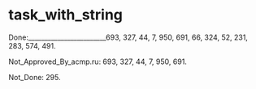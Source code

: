 # task_with_string

Done:________________________693, 327, 44, 7, 950, 691, 66, 324, 52, 231, 283, 574, 491.

Not_Approved_By_acmp.ru: 693, 327, 44, 7, 950, 691.

Not_Done: 295.
